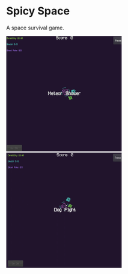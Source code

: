 # Spicy Space
A space survival game.

![meteor_shower](meteor_shower.gif)
![dog_fight](dog_fight.gif)
